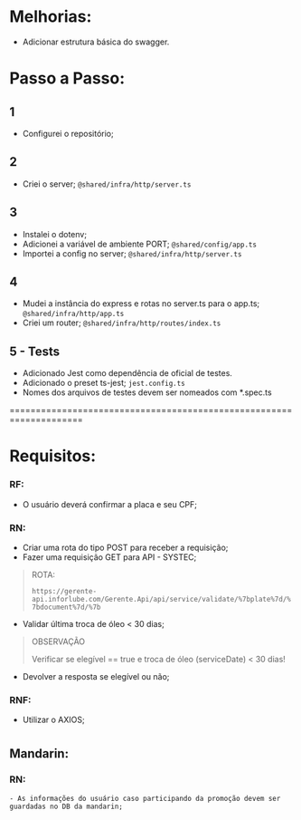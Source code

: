 # Melhorias:
- Adicionar estrutura básica do swagger.


# Passo a Passo:
## 1
  - Configurei o repositório;

## 2
  - Criei o server; `@shared/infra/http/server.ts`

## 3
  - Instalei o dotenv;
  - Adicionei a variável de ambiente PORT; `@shared/config/app.ts`
  - Importei a config no server; `@shared/infra/http/server.ts`

## 4
  - Mudei a instância do express e rotas no server.ts para o app.ts; `@shared/infra/http/app.ts`
  - Criei um router; `@shared/infra/http/routes/index.ts`

## 5 - Tests
  - Adicionado Jest como dependência de oficial de testes.
  - Adicionado o preset ts-jest; `jest.config.ts`
  - Nomes dos arquivos de testes devem ser nomeados com *.spec.ts

====================================================================

# Requisitos:
### RF:
  - O usuário deverá confirmar a placa e seu CPF;

### RN:
  -  Criar uma rota do tipo POST para receber a requisição;
  -  Fazer uma requisição GET para API - SYSTEC;
   >ROTA:
   >
   >`https://gerente-api.inforlube.com/Gerente.Api/api/service/validate/%7bplate%7d/%7bdocument%7d/%7b`

  -  Validar última troca de óleo < 30 dias;
   >OBSERVAÇÃO
   >
   > Verificar se elegível == true e troca de óleo (serviceDate) < 30 dias!

  -  Devolver a resposta se elegível ou não;

### RNF:
  - Utilizar o AXIOS;
#
## Mandarin:
  ### RN:
    - As informações do usuário caso participando da promoção devem ser guardadas no DB da mandarin;
